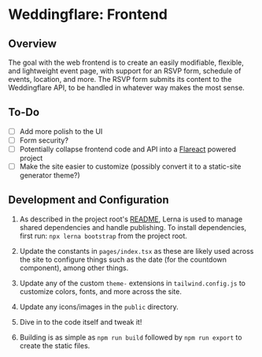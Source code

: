 # Weddingflare: Frontend

## Overview

The goal with the web frontend is to create an easily modifiable, flexible, and lightweight event page, with support for an RSVP form, schedule of events, location, and more. The RSVP form submits its content to the Weddingflare API, to be handled in whatever way makes the most sense.

## To-Do

- [ ] Add more polish to the UI
- [ ] Form security?
- [ ] Potentially collapse frontend code and API into a [Flareact](https://flareact.com/) powered project
- [ ] Make the site easier to customize (possibly convert it to a static-site generator theme?)

## Development and Configuration

1. As described in the project root's [README](https://github.com/CS-5/weddingflare), Lerna is used to manage shared dependencies and handle publishing. To install dependencies, first run: `npx lerna bootstrap` from the project root.

2. Update the constants in `pages/index.tsx` as these are likely used across the site to configure things such as the date (for the countdown component), among other things.

3. Update any of the custom `theme-` extensions in `tailwind.config.js` to customize colors, fonts, and more across the site.

4. Update any icons/images in the `public` directory.

5. Dive in to the code itself and tweak it!

6. Building is as simple as `npm run build` followed by `npm run export` to create the static files.
